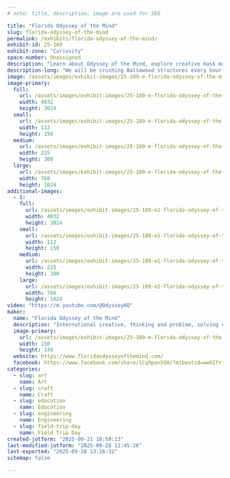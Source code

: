```yaml
---
# note: title, description, image are used for SEO

title: "Florida Odyssey of the Mind"
slug: florida-odyssey-of-the-mind
permalink: /exhibits/florida-odyssey-of-the-mind/
exhibit-id: 25-189
exhibit-zone: "Curiosity"
space-number: Unassigned
description: "Learn about Odyssey of the Mind, explore creative mask making, crush Balsawood structures."
description-long: "We will be crushing Balsawood structures every hour.  Come learn about Odyssey of the Mind, talk with problem captains, and explore the creative use of materials in mask making with a free make and take mask project."
image: /assets/images/exhibit-images/25-189-e-florida-odyssey-of-the-mind-img-4223-225x300.jpeg
image-primary: 
  full:
    url: /assets/images/exhibit-images/25-189-e-florida-odyssey-of-the-mind-img-4223-full.jpeg
    width: 4032
    height: 3024
  small:
    url: /assets/images/exhibit-images/25-189-e-florida-odyssey-of-the-mind-img-4223-112x150.jpeg
    width: 112
    height: 150
  medium:
    url: /assets/images/exhibit-images/25-189-e-florida-odyssey-of-the-mind-img-4223-225x300.jpeg
    width: 225
    height: 300
  large:
    url: /assets/images/exhibit-images/25-189-e-florida-odyssey-of-the-mind-img-4223-768x1024.jpeg
    width: 768
    height: 1024
additional-images: 
  - 1:
    full:
      url: /assets/images/exhibit-images/25-189-e1-florida-odyssey-of-the-mind-img-4228-full.jpeg
      width: 4032
      height: 3024
    small:
      url: /assets/images/exhibit-images/25-189-e1-florida-odyssey-of-the-mind-img-4228-112x150.jpeg
      width: 112
      height: 150
    medium:
      url: /assets/images/exhibit-images/25-189-e1-florida-odyssey-of-the-mind-img-4228-225x300.jpeg
      width: 225
      height: 300
    large:
      url: /assets/images/exhibit-images/25-189-e1-florida-odyssey-of-the-mind-img-4228-768x1024.jpeg
      width: 768
      height: 1024
video: "https://m.youtube.com/@OdysseyHQ"
maker: 
  name: "Florida Odyssey of the Mind"
  description: "International creative, thinking and problem, solving competitive organization for children kindergarten through college level."
  image-primary:
    url: /assets/images/exhibit-images/25-189-m-florida-odyssey-of-the-mind-img-1465-150x149.jpeg
    width: 150
    height: 149
  website: https://www.floridaodysseyofthemind.com/
  facebook: https://www.facebook.com/share/1Cq9pon5SH/?mibextid=wwXIfr
categories: 
  - slug: art
    name: Art
  - slug: craft
    name: Craft
  - slug: education
    name: Education
  - slug: engineering
    name: Engineering
  - slug: field-trip-day
    name: Field Trip Day
created-jotform: "2025-09-21 18:59:13"
last-modified-jotform: "2025-09-28 11:45:26"
last-exported: "2025-09-28 13:16:32"
sitemap: false

---
```

